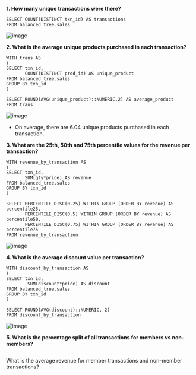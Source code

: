 __1. How many unique transactions were there?__
```
SELECT COUNT(DISTINCT txn_id) AS transactions
FROM balanced_tree.sales 
```
![image](https://user-images.githubusercontent.com/89729029/136971796-4c42ab73-d77d-41f3-bc33-38c5ccdbd3c2.png)

__2. What is the average unique products purchased in each transaction?__
```
WITH trans AS 
(
SELECT txn_id, 
       COUNT(DISTINCT prod_id) AS unique_product
FROM balanced_tree.sales
GROUP BY txn_id
)

SELECT ROUND(AVG(unique_product)::NUMERIC,2) AS average_product
FROM trans
```
![image](https://user-images.githubusercontent.com/89729029/136972435-cfd8ad16-d09a-45cd-9f27-bc44baca352b.png)

- On average, there are 6.04 unique products purchased in each transaction.

__3. What are the 25th, 50th and 75th percentile values for the revenue per transaction?__
```
WITH revenue_by_transaction AS
(
SELECT txn_id, 
       SUM(qty*price) AS revenue
FROM balanced_tree.sales
GROUP BY txn_id
)

SELECT PERCENTILE_DISC(0.25) WITHIN GROUP (ORDER BY revenue) AS percentile25, 
       PERCENTILE_DISC(0.5) WITHIN GROUP (ORDER BY revenue) AS percentile50, 
       PERCENTILE_DISC(0.75) WITHIN GROUP (ORDER BY revenue) AS percentile75
FROM revenue_by_transaction
```
![image](https://user-images.githubusercontent.com/89729029/136973899-e3e31234-314a-43e6-87d6-96577cb98366.png)

__4. What is the average discount value per transaction?__
```
WITH discount_by_transaction AS
(
SELECT txn_id, 
        SUM(discount*price) AS discount
FROM balanced_tree.sales
GROUP BY txn_id
)

SELECT ROUND(AVG(discount)::NUMERIC, 2)
FROM discount_by_transaction
```
![image](https://user-images.githubusercontent.com/89729029/136974507-3ded6feb-5043-477d-9586-68092f2aada7.png)

__5. What is the percentage split of all transactions for members vs non-members?__
```

```
What is the average revenue for member transactions and non-member transactions?
